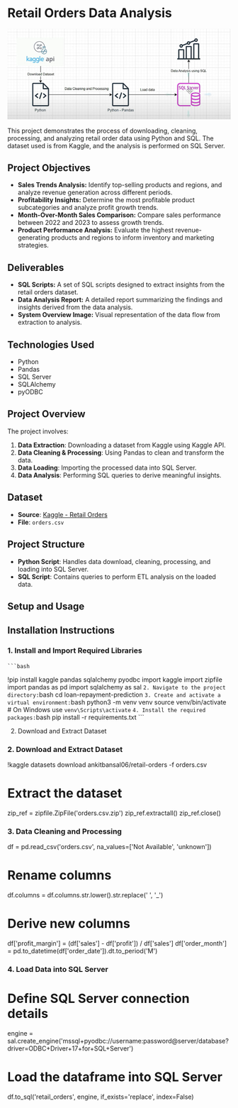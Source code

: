 # Retail Orders Data Analysis

![System Overview](https://github.com/rohitaragde/OrderDataSQL-ETL-Analysis/blob/master/system_overview.png)

This project demonstrates the process of downloading, cleaning, processing, and analyzing retail order data using Python and SQL. The dataset used is from Kaggle, and the analysis is performed on SQL Server.

## Project Objectives
- **Sales Trends Analysis:** Identify top-selling products and regions, and analyze revenue generation across different periods.
- **Profitability Insights:** Determine the most profitable product subcategories and analyze profit growth trends.
- **Month-Over-Month Sales Comparison:** Compare sales performance between 2022 and 2023 to assess growth trends.
- **Product Performance Analysis:** Evaluate the highest revenue-generating products and regions to inform inventory and marketing strategies.

## Deliverables
- **SQL Scripts:** A set of SQL scripts designed to extract insights from the retail orders dataset.
- **Data Analysis Report:** A detailed report summarizing the findings and insights derived from the data analysis.
- **System Overview Image:** Visual representation of the data flow from extraction to analysis.

## Technologies Used
- Python
- Pandas
- SQL Server
- SQLAlchemy
- pyODBC

## Project Overview

The project involves:
1. **Data Extraction**: Downloading a dataset from Kaggle using Kaggle API.
2. **Data Cleaning & Processing**: Using Pandas to clean and transform the data.
3. **Data Loading**: Importing the processed data into SQL Server.
4. **Data Analysis**: Performing SQL queries to derive meaningful insights.

## Dataset

- **Source**: [Kaggle - Retail Orders](https://www.kaggle.com/datasets/ankitbansal06/retail-orders)
- **File**: `orders.csv`

## Project Structure

- **Python Script**: Handles data download, cleaning, processing, and loading into SQL Server.
- **SQL Script**: Contains queries to perform ETL analysis on the loaded data.

## Setup and Usage

## Installation Instructions
 ### 1. Install and Import Required Libraries
    ```bash
   !pip install kaggle pandas sqlalchemy pyodbc
import kaggle
import zipfile
import pandas as pd
import sqlalchemy as sal
    ```
2. Navigate to the project directory:
    ```bash
    cd loan-repayment-prediction
    ```
3. Create and activate a virtual environment:
    ```bash
    python3 -m venv venv
    source venv/bin/activate  # On Windows use `venv\Scripts\activate`
    ```
4. Install the required packages:
    ```bash
    pip install -r requirements.txt
    ```





2. Download and Extract Dataset

### 2. Download and Extract Dataset
!kaggle datasets download ankitbansal06/retail-orders -f orders.csv

# Extract the dataset
zip_ref = zipfile.ZipFile('orders.csv.zip')
zip_ref.extractall()
zip_ref.close()

### 3. Data Cleaning and Processing
df = pd.read_csv('orders.csv', na_values=['Not Available', 'unknown'])

# Rename columns
df.columns = df.columns.str.lower().str.replace(' ', '_')

# Derive new columns
df['profit_margin'] = (df['sales'] - df['profit']) / df['sales']
df['order_month'] = pd.to_datetime(df['order_date']).dt.to_period('M')

### 4. Load Data into SQL Server

# Define SQL Server connection details
engine = sal.create_engine('mssql+pyodbc://username:password@server/database?driver=ODBC+Driver+17+for+SQL+Server')

# Load the dataframe into SQL Server
df.to_sql('retail_orders', engine, if_exists='replace', index=False)



